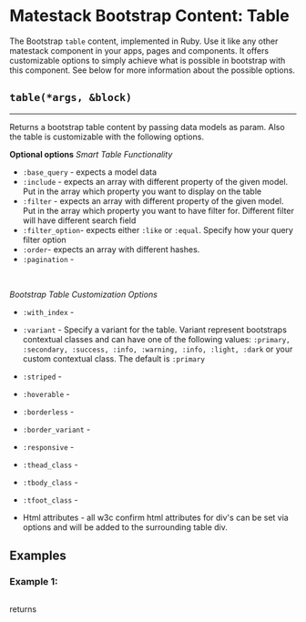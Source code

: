 # Matestack Bootstrap Content: Table

The Bootstrap `table` content, implemented in Ruby. Use it like any other matestack component in your apps, pages and components. It offers customizable options to simply achieve what is possible in bootstrap with this component. See below for more information about the possible options.

## `table(*args, &block)`
----

Returns a bootstrap table content by passing data models as param. Also the table is customizable with the following options. 

**Optional options**
*Smart Table Functionality*
* `:base_query` - expects a model data
* `:include` - expects an array with different property of the given model. Put in the array which property you want to display on the table
* `:filter` - expects an array with different property of the given model. Put in the array which property you want to have filter for. Different filter will have different search field
* `:filter_option`- expects either `:like` or `:equal`. Specify how your query filter option
* `:order`- expects an array with different hashes. 
* `:pagination` - 
<br>

*Bootstrap Table Customization Options*

* `:with_index` - 

* `:variant` - Specify a variant for the table. Variant represent bootstraps contextual classes and can have one of the following values: `:primary, :secondary, :success, :info, :warning, :info, :light, :dark` or your custom contextual class. The default is `:primary`
* `:striped` -  
* `:hoverable` - 
* `:borderless` -  
* `:border_variant` - 
* `:responsive` - 
* `:thead_class` - 
* `:tbody_class` - 
* `:tfoot_class` - 
* Html attributes - all w3c confirm html attributes for div's can be set via options and will be added to the surrounding table div.

## Examples

### Example 1: 

```ruby

```

returns

```html

```